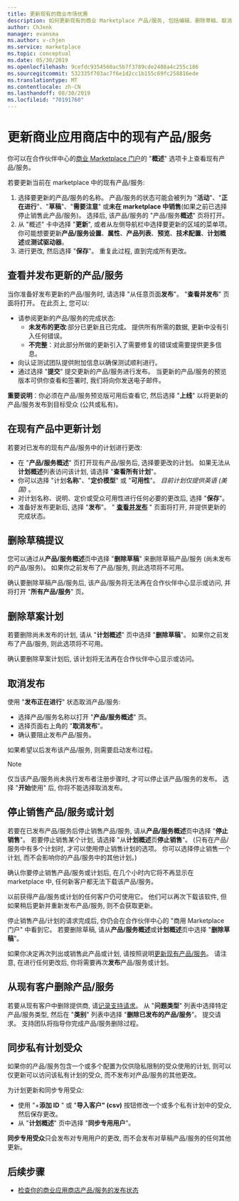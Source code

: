 ```yaml
---
title: 更新现有的商业市场优惠
description: 如何更新现有的商业 Marketplace 产品/服务, 包括编辑、删除草稿、取消发布请求、停止销售产品/服务或计划以及同步专用受众。
author: ChJenk
manager: evansma
ms.author: v-chjen
ms.service: marketplace
ms.topic: conceptual
ms.date: 05/30/2019
ms.openlocfilehash: 9cefdc9354560ac5b7f3789cde2408a4c255c186
ms.sourcegitcommit: 532335f703ac7f6e1d2cc1b155c69fc258816ede
ms.translationtype: MT
ms.contentlocale: zh-CN
ms.lasthandoff: 08/30/2019
ms.locfileid: "70191760"
---
```

# <a name="update-an-existing-offer-in-the-commercial-marketplace"></a>更新商业应用商店中的现有产品/服务

你可以在合作伙伴中心的[商业 Marketplace 门户](https://partner.microsoft.com/dashboard/commercial-marketplace/offers)的 "**概述**" 选项卡上查看现有产品/服务。

若要更新当前在 marketplace 中的现有产品/服务: 

1. 选择要更新的产品/服务的名称。 产品/服务的状态可能会被列为 "**活动**"、"**正在进行**"、"**草稿**"、"**需要注意**" 或**未在 marketplace 中销售**(如果之前已选择停止销售此产品/服务)。 选择后, 该产品/服务的 "产品/服务**概述**" 页将打开。
2. 从 "概述" 卡中选择 "**更新**", 或者从左侧导航栏中选择要更新的区域的菜单项。 你可能想要更新**产品/服务设置**、**属性**、**产品列表**、**预览**、**技术配置**、**计划概述**或**测试驱动器**。 
3. 进行更改, 然后选择 "**保存**"。 重复此过程, 直到完成所有更改。

## <a name="review-and-publish-an-updated-offer"></a>查看并发布更新的产品/服务

当你准备好发布更新的产品/服务时, 请选择 "从任意页面**发布**"。 "**查看并发布**" 页面将打开。 在此页上, 您可以:


- 请参阅更新的产品/服务的完成状态: 
    - **未发布的更改**:部分已更新且已完成。 提供所有所需的数据, 更新中没有引入任何错误。
    - **不完整**：对此部分所做的更新引入了需要修复的错误或需要提供更多信息。
- 向认证测试团队提供附加信息以确保测试顺利进行。
- 通过选择 "**提交**" 提交更新的产品/服务进行发布。  当更新的产品/服务的预览版本可供你查看和签署时, 我们将向你发送电子邮件。

**重要说明**：你必须在产品/服务预览版可用后查看它, 然后选择 "**上线**" 以将更新的产品/服务发布到目标受众 (公共或私有)。

## <a name="update-a-plan-within-an-existing-offer"></a>在现有产品中更新计划

若要对已发布的现有产品/服务中的计划进行更改:

- 在 "**产品/服务概述**" 页打开现有产品/服务后, 选择要更改的计划。 如果无法从**计划概述**列表访问该计划, 请选择 "**查看所有计划**"。
- 你可以选择 "计划**名称**"、"**定价模型**" 或 "**可用性**"。 *目前计划仅提供英语 (美国)* 。
- 对计划名称、说明、定价或受众可用性进行任何必要的更改后, 选择 "**保存**"。 
- 准备好发布更新后, 选择 "**发布**"。 " **[查看并发布](#review-and-publish-an-updated-offer)** " 页面将打开, 并提供更新的完成状态。 

## <a name="delete-a-draft-offer"></a>删除草稿提议

您可以通过从**产品/服务概述**页中选择 "**删除草稿**" 来删除草稿产品/服务 (尚未发布的产品/服务)。 如果你之前发布了产品/服务, 则此选项将不可用。

确认要删除草稿产品/服务后, 该产品/服务将无法再在合作伙伴中心显示或访问, 并将打开 "**所有产品/服务**" 页。

## <a name="delete-a-draft-plan"></a>删除草案计划

若要删除尚未发布的计划, 请从 "**计划概述**" 页中选择 "**删除草稿**"。 如果你之前发布了产品/服务, 则此选项将不可用。

确认要删除草案计划后, 该计划将无法再在合作伙伴中心显示或访问。

## <a name="cancel-publishing"></a>取消发布

使用 "**发布正在进行**" 状态取消产品/服务:

- 选择产品/服务名称以打开 "**产品/服务概述**" 页。 
- 选择页面右上角的 "**取消发布**"。
- 确认要阻止发布产品/服务。 

如果希望以后发布该产品/服务, 则需要启动发布过程。

> [!NOTE]
> 仅当该产品/服务尚未执行发布者注册步骤时, 才可以停止该产品/服务的发布。 选择 "**开始**使用" 后, 你将不能选择取消发布。

## <a name="stop-selling-an-offer-or-plan"></a>停止销售产品/服务或计划

若要在已发布产品/服务后停止销售产品/服务, 请从**产品/服务概述**页中选择 "**停止销售**"。 若要停止销售某个计划, 请选择 "从**计划概述**页**停止销售**"。 (只有在产品/服务中有多个计划时, 才可以使用停止销售计划的选项。 你可以选择停止销售一个计划, 而不会影响你的产品/服务中的其他计划。)

确认你要停止销售产品/服务或计划后, 在几个小时内它将不再显示在 marketplace 中, 任何新客户都无法下载该产品/服务。 

以前获得产品/服务或计划的任何客户仍可使用它。 他们可以再次下载该软件, 但如果稍后更新并重新发布产品/服务, 则不会获取更新。 

停止销售产品/计划的请求完成后, 你仍会在合作伙伴中心的 "商用 Marketplace 门户" 中看到它。 若要删除草稿, 请从**产品/服务概述**或**计划概述**页中选择 "**删除草稿**"。 

如果你决定再次列出或销售此产品或计划, 请按照说明[更新现有产品/服务](#update-an-existing-offer-in-the-commercial-marketplace)。 请注意, 在进行任何更改后, 你将需要再次**发布**产品/服务或计划。

## <a name="remove-offers-from-existing-customers"></a>从现有客户删除产品/服务

若要从现有客户中删除提供商, 请[记录支持请求](https://support.microsoft.com/supportforbusiness/productselection?sapId=48734891-ee9a-5d77-bf29-82bf8d8111ff)。 从 "**问题类型**" 列表中选择特定产品/服务类型, 然后在 "**类别**" 列表中选择 "**删除已发布的产品/服务**"。 提交请求。 支持团队将指导你完成产品/服务删除过程。

## <a name="sync-private-plan-audiences"></a>同步私有计划受众

如果你的产品/服务包含一个或多个配置为仅供隐私限制的受众使用的计划, 则可以仅更新可以访问该私有计划的受众, 而不发布对产品/服务的其他更改。 

为计划更新和同步专用受众:

- 使用 "+**添加 ID** " 或 "**导入客户" (csv)** 按钮修改一个或多个私有计划中的受众, 然后保存更改。
- 从 "**计划概述**" 页中选择 "**同步专用用户**"。

**同步专用受众**只会发布对专用用户的更改, 而不会发布对草稿产品/服务的任何其他更新。

## <a name="next-steps"></a>后续步骤

- [检查你的商业应用商店产品/服务的发布状态](./publishing-status.md)
